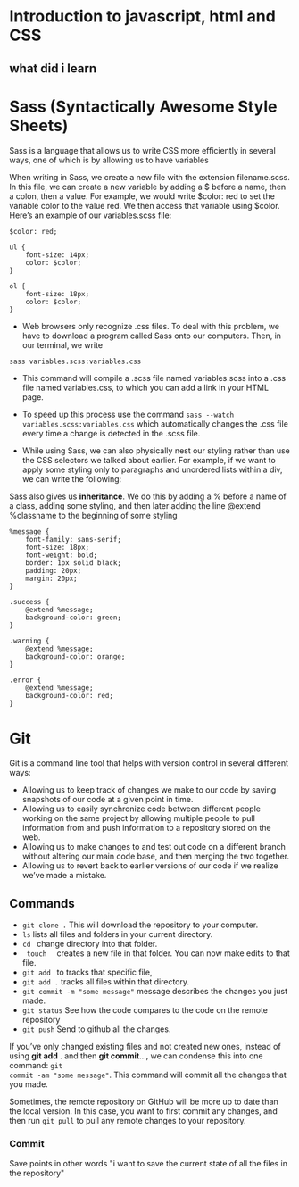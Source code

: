# Introduction to javascript, html and CSS
## what did i learn

# Sass (Syntactically Awesome Style Sheets)

Sass is a language that allows us to write CSS more efficiently in several ways, one of which is by allowing us to have variables

When writing in Sass, we create a new file with the extension filename.scss. In this file, we can create a new variable by adding a $ before a name, then a colon, then a value. For example, we would write $color: red to set the variable color to the value red. We then access that variable using $color. Here’s an example of our variables.scss file:

```
$color: red;

ul {
    font-size: 14px;
    color: $color;
}

ol {
    font-size: 18px;
    color: $color;
}

```

- Web browsers only recognize .css files. To deal with this problem, we have to download a program called Sass onto our computers. Then, in our terminal, we write 

<code>sass variables.scss:variables.css</code>

- This command will compile a .scss file named variables.scss into a .css file named variables.css, to which you can add a link in your HTML page.

- To speed up this process use the command <code>sass --watch variables.scss:variables.css</code> which automatically changes the .css file every time a change is detected in the .scss file.
- While using Sass, we can also physically nest our styling rather than use the CSS selectors we talked about earlier. For example, if we want to apply some styling only to paragraphs and unordered lists within a div, we can write the following:


Sass also gives us **inheritance**. We do this by adding a % before a name of a class, adding some styling, and then later adding the line @extend %classname to the beginning of some styling

```
%message {
    font-family: sans-serif;
    font-size: 18px;
    font-weight: bold;
    border: 1px solid black;
    padding: 20px;
    margin: 20px;
}

.success {
    @extend %message;
    background-color: green;
}

.warning {
    @extend %message;
    background-color: orange;
}

.error {
    @extend %message;
    background-color: red;
}
```
# Git

Git is a command line tool that helps with version control in several different ways: 

- Allowing us to keep track of changes we make to our code by saving snapshots of our code at a given point in time.
- Allowing us to easily synchronize code between different people working on the same project by allowing multiple people to pull information from and push information to a repository stored on the web.
- Allowing us to make changes to and test out code on a different branch without altering our main code base, and then merging the two together.
- Allowing us to revert back to earlier versions of our code if we realize we’ve made a mistake.

## Commands

- <code>git clone <repository url>.</code> This will download the repository to your computer. 
- <code>ls</code> lists all files and folders in your current directory.
- <code>cd <repository name></code> change directory into that folder.
- <code> touch <new file name> </code> creates a new file in that folder. You can now make edits to that file.
- <code>git add <new file name></code> to tracks that specific file, 
- <code>git add .</code> tracks all files within that directory.
- <code>git commit -m "some message"</code> message describes the changes you just made.
- <code>git status</code> See how the code compares to the code on the remote repository
- <code>git push</code> Send to github all the changes.

If you’ve only changed existing files and not created new ones, instead of using **git add** . and then **git commit**..., we can condense this into one command: <code>git commit -am "some message"</code>. This command will commit all the changes that you made.

Sometimes, the remote repository on GitHub will be more up to date than the local version. In this case, you want to first commit any changes, and then run <code>git pull</code> to pull any remote changes to your repository.
    

### Commit
    
Save points in other words "i want to save the current state of all the files in the repository"
